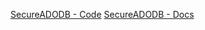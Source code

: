 [SecureADODB - Code](https://github.com/pchemguy/SecureADODB-Fork)
[SecureADODB - Docs](https://pchemguy.github.io/SecureADODB-Fork/)
